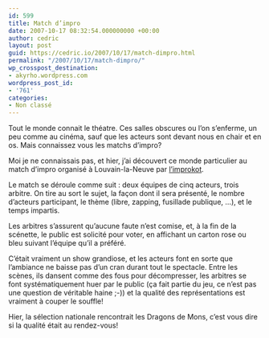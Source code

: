 ```yaml
---
id: 599
title: Match d’impro
date: 2007-10-17 08:32:54.000000000 +00:00
author: cedric
layout: post
guid: https://cedric.io/2007/10/17/match-dimpro.html
permalink: "/2007/10/17/match-dimpro/"
wp_crosspost_destination:
- akyrho.wordpress.com
wordpress_post_id:
- '761'
categories:
- Non classé
---
```

Tout le monde connait le théatre. Ces salles obscures ou l’on s’enferme, un peu comme au cinéma, sauf que les acteurs sont devant nous en chair et en os. Mais connaissez vous les matchs d’impro?

Moi je ne connaissais pas, et hier, j’ai découvert ce monde particulier au match d’impro organisé à Louvain-la-Neuve par [l’improkot](http://www.improkot.be/accueil.html).

Le match se déroule comme suit : deux équipes de cinq acteurs, trois arbitre. On tire au sort le sujet, la façon dont il sera présenté, le nombre d’acteurs participant, le thème (libre, zapping, fusillade publique, …), et le temps impartis.

Les arbitres s’assurent qu’aucune faute n’est comise, et, à la fin de la scénette, le public est solicité pour voter, en affichant un carton rose ou bleu suivant l’équipe qu’il a préféré.

C’était vraiment un show grandiose, et les acteurs font en sorte que l’ambiance ne baisse pas d’un cran durant tout le spectacle. Entre les scènes, ils dansent comme des fous pour décompresser, les arbitres se font systématiquement huer par le public (ça fait partie du jeu, ce n’est pas une question de véritable haine ;-)) et la qualité des représentations est vraiment à couper le souffle!

Hier, la sélection nationale rencontrait les Dragons de Mons, c’est vous dire si la qualité était au rendez-vous!